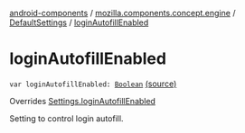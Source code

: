 [android-components](../../index.md) / [mozilla.components.concept.engine](../index.md) / [DefaultSettings](index.md) / [loginAutofillEnabled](./login-autofill-enabled.md)

# loginAutofillEnabled

`var loginAutofillEnabled: `[`Boolean`](https://kotlinlang.org/api/latest/jvm/stdlib/kotlin/-boolean/index.html) [(source)](https://github.com/mozilla-mobile/android-components/blob/master/components/concept/engine/src/main/java/mozilla/components/concept/engine/Settings.kt#L211)

Overrides [Settings.loginAutofillEnabled](../-settings/login-autofill-enabled.md)

Setting to control login autofill.


